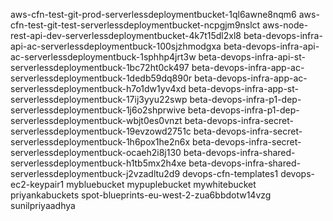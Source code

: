 aws-cfn-test-git-prod-serverlessdeploymentbucket-1ql6awne8nqm6
aws-cfn-test-git-test-serverlessdeploymentbucket-ncpgjm9nslct
aws-node-rest-api-dev-serverlessdeploymentbucket-4k7t15dl2xl8
beta-devops-infra-api-ac-serverlessdeploymentbuck-100sjzhmodgxa
beta-devops-infra-api-ac-serverlessdeploymentbuck-1sphhp4jrt3w
beta-devops-infra-api-st-serverlessdeploymentbuck-1bc72ht0ck497
beta-devops-infra-app-ac-serverlessdeploymentbuck-1dedb59dq890r
beta-devops-infra-app-ac-serverlessdeploymentbuck-h7o1dw1yv4xd
beta-devops-infra-app-st-serverlessdeploymentbuck-17ij3yyu22swp
beta-devops-infra-p1-dep-serverlessdeploymentbuck-1j6o2shprwive
beta-devops-infra-p1-dep-serverlessdeploymentbuck-wbjt0es0vnzt
beta-devops-infra-secret-serverlessdeploymentbuck-19evzowd2751c
beta-devops-infra-secret-serverlessdeploymentbuck-1h6pox1he2n6x
beta-devops-infra-secret-serverlessdeploymentbuck-ocaeh2i8j130
beta-devops-infra-shared-serverlessdeploymentbuck-h1tb5mx2h4xe
beta-devops-infra-shared-serverlessdeploymentbuck-j2vzadltu2d9
devops-cfn-templates1
devops-ec2-keypair1
mybluebucket
mypuplebucket
mywhitebucket
priyankabuckets
spot-blueprints-eu-west-2-zua6bbdotw14vzg
sunilpriyaadhya
